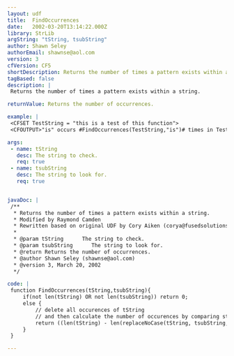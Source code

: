```yaml
---
layout: udf
title:  FindOccurrences
date:   2002-03-20T13:14:22.000Z
library: StrLib
argString: "tString, tsubString"
author: Shawn Seley
authorEmail: shawnse@aol.com
version: 3
cfVersion: CF5
shortDescription: Returns the number of times a pattern exists within a string.
tagBased: false
description: |
 Returns the number of times a pattern exists within a string.

returnValue: Returns the number of occurrences.

example: |
 <CFSET TestString = "this is a test of this function">
 <CFOUTPUT>"is" occurs #FindOccurrences(TestString,"is")# times in TestString</CFOUTPUT>

args:
 - name: tString
   desc: The string to check.
   req: true
 - name: tsubString
   desc: The string to look for.
   req: true


javaDoc: |
 /**
  * Returns the number of times a pattern exists within a string.
  * Modified by Raymond Camden
  * Rewritten based on original UDF by Cory Aiken (corya@fusedsolutions.com)
  * 
  * @param tString      The string to check. 
  * @param tsubString      The string to look for. 
  * @return Returns the number of occurrences. 
  * @author Shawn Seley (shawnse@aol.com) 
  * @version 3, March 20, 2002 
  */

code: |
 function FindOccurrences(tString,tsubString){
     if(not len(tString) OR not len(tsubString)) return 0;
     else {
         // delete all occurences of tString
         // and then calculate the number of occurences by comparing string sizes
         return ((len(tString) - len(replaceNoCase(tString, tsubString, "", "ALL"))) / len(tsubString));
     }
 }

---
```


